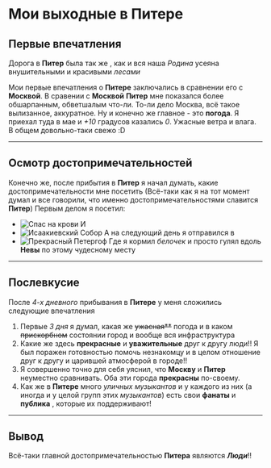 # Мои выходные в Питере

## Первые впечатления
Дорога в **Питер** была так же , как и вся наша *Родина* усеяна внушительными и красивыми _лесами_

Мои первые впечатления о __Питере__ заключались в сравнении его с **Москвой**.
В сравении с __Москвой__ **Питер** мне показался более обшарпанным, обветшалым что-ли. То-ли дело Москва, всё такое вылизанное, аккуратное. Ну и конечно же главное - это **погода**. Я приехал туда в мае и *+10* градусов казались _0_. Ужасные ветра и влага. В общем довольно-таки свежо :D
___  
## Осмотр достопримечательностей
Конечно же, после прибытия в **Питер** я начал думать, какие достопримечательности мне посетить (Всё-таки как я на тот момент думал и все говорили, что именно достопримечательностями славится **Питер**)
Первым делом я посетил: 
* ![*Спас на крови*](SPAS.jpg) 
И 
* ![*Исаакиевский Собор*](sobor.jpg)
А на следующий день я отправился в 
* ![Прекрасный _Петергоф_](petergof.jpg)
Где я кормил *белочек* и просто гулял вдоль **Невы** по этому чудесному месту
___
## Послевкусие

После *4-х дневного* прибывания в **Питере** у меня сложились следующие впечатления

1. Первые *3 дня* я думал, какая же ~~ужасная**~~ погода и в каком ~~прискорбном~~ состоянии город и вообще вся инфраструктура
2. Какие же здесь **прекрасные** и **уважительные** друг к другу люди!!
Я был поражен готовностью помочь незнакомцу и в целом отношение друг к другу и царившей атмосферой в городе!!
3. Я совершенно точно для себя уяснил, что **Москву** и **Питер** неуместно сравнивать. Оба эти города __прекрасны__ по-своему.
4. Как же в **Питере** много _уличных музыкантов_ и у каждого из них (а иногда и у целой групп этих _музыкантов_) есть свои **фанаты** и **публика** , которые их поддерживают!
___
## Вывод
Всё-таки главной достопримечательностью __Питера__ являются **_Люди_**!! 